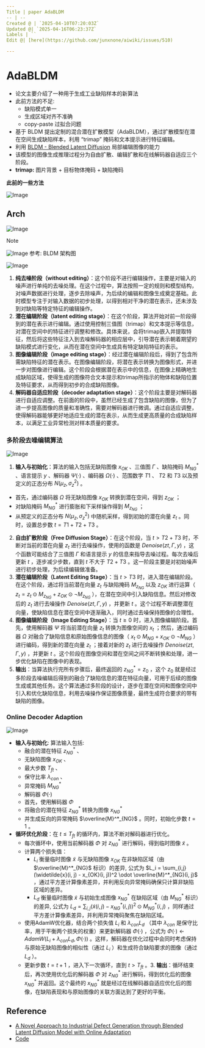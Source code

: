 ```yaml
---
Title | paper AdaBLDM
-- | --
Created @ | `2025-04-10T07:20:03Z`
Updated @| `2025-04-16T06:23:37Z`
Labels | ``
Edit @| [here](https://github.com/junxnone/aiwiki/issues/510)

---
```

# AdaBLDM

- 论文主要介绍了一种用于生成工业缺陷样本的新算法
- 此前方法的不足:
  - 缺陷模式单一
  - 生成区域对齐不准确
  - copy-paste  过拟合问题
- 基于 BLDM 提出定制的混合潜在扩散模型（AdaBLDM），通过扩散模型在潜在空间生成缺陷样本，利用 “trimap” 掩码和文本提示进行特征编辑。
- 利用 [BLDM - Blended Latent Diffusion](https://arxiv.org/abs/2206.02779) 局部编辑图像的能力
- 该模型的图像生成推理过程分为自由扩散、编辑扩散和在线解码器自适应三个阶段。
- **trimap:** 图片背景 + 目标物体掩码 + 缺陷掩码

**此前的一些方法**

![Image](https://github.com/user-attachments/assets/955444b7-6fda-44fc-80bf-3650b47bd0be)


## Arch

![Image](https://github.com/user-attachments/assets/fa996f7e-3ca2-46ed-9b5c-a5732d2b4665)

> [!NOTE]
> ![Image](https://github.com/user-attachments/assets/1a055644-7055-4b56-a398-27791512d986)
> 参考: BLDM 架构图

![Image](https://github.com/user-attachments/assets/8aa521a7-bc2b-45fd-b820-b8d74964206f)

1. **纯去噪阶段（without editing）**：这个阶段不进行编辑操作，主要是对输入的噪声进行单纯的去噪处理。在这个过程中，算法按照一定的规则和模型结构，对噪声数据进行处理，逐步去除噪声，为后续的编辑和图像生成奠定基础。此时模型专注于对输入数据的初步处理，以得到相对干净的潜在表示，还未涉及到对缺陷等特定特征的编辑操作。
2. **潜在编辑阶段（latent editing stage）**：在这个阶段，算法开始对前一阶段得到的潜在表示进行编辑。通过使用控制三值图（trimap）和文本提示等信息，对潜在空间中的特征进行调整和修改。具体来说，会将trimap嵌入并提取特征，然后将这些特征注入到去噪解码器的相应层中，引导潜在表示朝着期望的缺陷模式进行变化，从而在潜在空间中生成具有特定缺陷特征的表示。
3. **图像编辑阶段（image editing stage）**：经过潜在编辑阶段后，得到了包含所需缺陷特征的潜在表示。在图像编辑阶段，将潜在表示转换为图像形式，并进一步对图像进行编辑。这个阶段会根据潜在表示中的信息，在图像上精确地生成缺陷区域，使得生成的图像符合文本提示和trimap所指示的物体和缺陷位置及特征要求，从而得到初步的合成缺陷图像。
4. **解码器自适应阶段（decoder adaptation stage）**：这个阶段主要是对解码器进行自适应调整。在前面的阶段中，虽然已经生成了包含缺陷的图像，但为了进一步提高图像的质量和准确性，需要对解码器进行微调。通过自适应调整，使得解码器能够更好地适应生成的潜在表示，从而生成更高质量的合成缺陷样本，以满足工业异常检测对样本质量的要求。 


### 多阶段去噪编辑算法

![Image](https://github.com/user-attachments/assets/0e412a85-67c2-47b3-bddc-0649b4f3b4b1)


1. **输入与初始化**：算法的输入包括无缺陷图像 $x_{OK}$ 、三值图 $\Gamma$ 、缺陷掩码 $M^*_{NG}$ 、语言提示 $y$ 、解码器 $\Psi(·)$ 、编码器 $\Omega(·)$ 、范围数字 $T1$ 、 $T2$ 和 $T3$ 以及预定义的正态分布 $N(\mu_z, \sigma^2_z)$ 。
- 首先，通过编码器 $\Omega$ 将无缺陷图像 $x_{OK}$ 转换到潜在空间，得到 $z_{OK}$ ；
- 对缺陷掩码 $M^*_{NG}$ 进行膨胀和下采样操作得到 $M_{z_{NG}}$ ；
- 从预定义的正态分布 $N(\mu_z, \sigma^2_z)$ 中随机采样，得到初始的潜在向量 $z_t$  。同时，设置总步数 $t = T1 + T2 + T3$ 。
2. **自由扩散阶段（Free Diffusion Stage）**：在这个阶段，当 $t > T2 + T3$ 时，不断对当前的潜在向量 $z_t$ 进行去噪操作，使用的函数是 $Denoise(zt, \Gamma, y)$ ，这个函数可能结合了三值图 $\Gamma$ 和语言提示 $y$ 的信息来指导去噪过程。每次去噪后更新 $t$ ，逐步减少步数，直到 $t$ 不大于 $T2 + T3$ 。这一阶段主要是对初始噪声进行初步处理，为后续编辑做准备。
3. **潜在编辑阶段（Latent Editing Stage）**：当 $t > T3$ 时，进入潜在编辑阶段。在这个阶段，通过将当前潜在向量 $z_t$ 与缺陷掩码 $M_{z_{NG}}$ 以及 $z_{OK}$ 进行运算（ $z_t = z_t \odot M_{z_{NG}} + z_{OK} \odot \neg M_{z_{NG}}$ ），在潜在空间中引入缺陷信息。然后对修改后的 $z_t$ 进行去噪操作 $Denoise(zt, \Gamma, y)$ ，并更新 $t$ 。这个过程不断调整潜在向量，使缺陷信息在潜在空间中逐渐融入，同时通过去噪保持图像的合理性。
4. **图像编辑阶段（Image Editing Stage）**：当 $t \geq 0$ 时，进入图像编辑阶段。首先，使用解码器 $\Psi$ 将当前潜在向量 $z_t$ 转换为图像空间的 $x_t$ ；然后，通过编码器 $\Omega$ 对融合了缺陷信息和原始图像信息的图像（ $x_t \odot M_{NG} + x_{OK} \odot \neg M_{NG}$ ）进行编码，得到新的潜在向量 $z_t$ ；接着对新的 $z_t$ 进行去噪操作 $Denoise(zt, \Gamma, y)$ ，并更新 $t$ 。这个阶段在图像空间和潜在空间之间不断转换和处理，进一步优化缺陷在图像中的表现。
5. **输出**：当算法执行完所有步骤后，最终返回的 $z^*_{NG} = z_0$ ，这个 $z_0$ 就是经过多阶段去噪编辑后得到的融合了缺陷信息的潜在特征向量，可用于后续的图像生成或其他任务。这个算法通过多阶段的设计，逐步在潜在空间和图像空间中引入和优化缺陷信息，利用去噪操作保证图像质量，最终生成符合要求的带有缺陷的图像。 
 


### Online Decoder Adaption

![Image](https://github.com/user-attachments/assets/93057f27-cd12-409a-8e67-e078e712b153)

 
- **输入与初始化**: 算法输入包括: 
  - 融合的潜在特征 $z^*_{NG}$ 、
  - 无缺陷图像 $x_{OK}$ 、
  - 最大步数 $T_{ft}$ 、
  - 保守比率 $\lambda_{con}$ 、
  - 异常掩码 $M^*_{NG}$ 
  - 解码器 $\Phi(·)$ 
  - 首先，使用解码器 $\Phi$ 
  - 将融合的潜在特征 $z^{\ast}_{NG}$ 转换为图像  $x^{\ast}_{NG}$ 
  - 并生成反向的异常掩码 $\overline{M}^*_{NG}$  。同时，初始化步数 $t = 1$ 。
- **循环优化阶段**：在 $t \leq T_{ft}$ 的循环内，算法不断对解码器进行优化。    
  - 每次循环中，使用当前解码器 $\Phi$ 对 $z^*_{NG}$ 进行解码，得到临时图像 $\widetilde{x}$ 。    
  - 计算两个损失值：      
    - $L_i$ 衡量临时图像 $\widetilde{x}$ 与无缺陷图像 $x_{OK}$ 在非缺陷区域（由 $\overline{M}^*_{NG}$ 标识）的差异, 公式为 $L_i = \sum_{i,j} (\widetilde{x}(i, j) - x_{OK}(i, j))^2 \odot \overline{M}^*_{NG}(i, j)$  ，通过平方差计算像素差异，并利用反向异常掩码确保只计算非缺陷区域的差异。      
    - $L_d$ 衡量临时图像 $\widetilde{x}$ 与初始生成图像 $x^*_{NG}$ 在缺陷区域（由 $M^*_{NG}$ 标识）的差异, 公式为 $L_d = \sum_{i,j} (\widetilde{x}(i, j) - x^*_{NG}(i, j))^2 \odot M^*_{NG}(i, j)$   ，同样通过平方差计算像素差异，并利用异常掩码聚焦在缺陷区域。   
  - 使用AdamW优化器，结合两个损失值 $L_i$ 和 $\lambda_{con}L_d$ （其中 $\lambda_{con}$ 是保守比率，用于平衡两个损失的权重）来更新解码器 $\Phi(·)$ ，公式为 $\Phi(·) \leftarrow AdamW(L_i + \lambda_{con}L_d, \Phi(·))$  。这样，解码器在优化过程中会同时考虑保持与原始无缺陷图像的相似性（通过 $L_i$ ）和生成符合缺陷要求的图像（通过 $L_d$ ）。   
  - 更新步数 $t = t + 1$ ，进入下一次循环，直到 $t > T_{ft}$ 。3. **输出**：循环结束后，再次使用优化后的解码器 $\Phi$ 对 $z^*_{NG}$ 进行解码，得到优化后的图像 $x^*_{NG}$ 并返回。这个最终的 $x^*_{NG}$ 就是经过在线解码器自适应优化后的图像，在缺陷表现和与原始图像的关联方面达到了更好的平衡。


## Reference

- [A Novel Approach to Industrial Defect Generation through Blended Latent Diffusion Model with Online Adaptation](https://arxiv.org/abs/2402.19330)
- [Code](https://github.com/GrandpaXun242/AdaBLDM)
